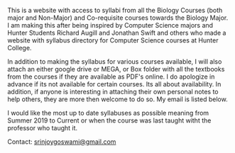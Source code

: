 This is a website with access to syllabi from all the Biology Courses (both major and Non-Major) and Co-requisite courses towards the Biology Major. I am making this after being inspired by Computer Science majors and Hunter Students Richard Augill and Jonathan Swift and others who made a website with syllabus directory for Computer Science courses at Hunter College. 

In addition to making the syllabus for various courses available, I will also attach an either google drive or MEGA, or Box folder with all the textbooks from the courses if they are available as PDF's online. I do apologize in advance if its not available for certain courses. Its all about availability.  In addition, if anyone is interesting in attaching their own personal notes to help others, they are more then welcome to do so. My email is listed below.

I would like the most up to date syllabuses as possible meaning from Summer 2019 to Current or when the course was last taught witht the professor who taught it. 
  


Contact: srinjoygoswami@gmail.com
